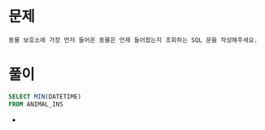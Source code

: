 # 문제

```
동물 보호소에 가장 먼저 들어온 동물은 언제 들어왔는지 조회하는 SQL 문을 작성해주세요.
```

# 풀이

```sql
SELECT MIN(DATETIME)
FROM ANIMAL_INS
```

* 
